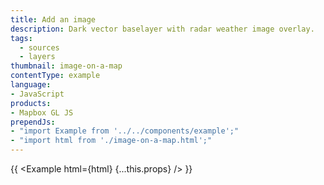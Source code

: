 ```yaml
---
title: Add an image
description: Dark vector baselayer with radar weather image overlay.
tags:
  - sources
  - layers
thumbnail: image-on-a-map
contentType: example
language:
- JavaScript
products:
- Mapbox GL JS
prependJs:
- "import Example from '../../components/example';"
- "import html from './image-on-a-map.html';"
---
```


{{ <Example html={html} {...this.props} /> }}
